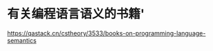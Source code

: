 # 有关编程语言语义的书籍'











https://qastack.cn/cstheory/3533/books-on-programming-language-semantics






















